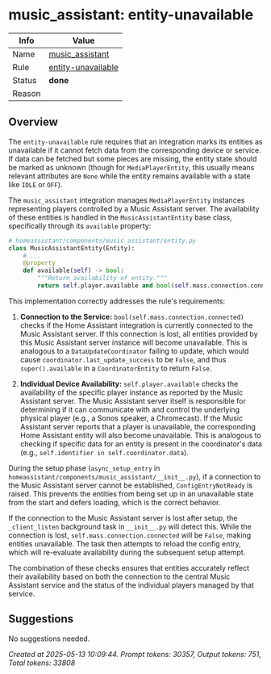 # music_assistant: entity-unavailable

| Info   | Value                                                                    |
|--------|--------------------------------------------------------------------------|
| Name   | [music_assistant](https://www.home-assistant.io/integrations/music_assistant/) |
| Rule   | [entity-unavailable](https://developers.home-assistant.io/docs/core/integration-quality-scale/rules/entity-unavailable)                                                     |
| Status | **done**                                       |
| Reason |                                                                          |

## Overview

The `entity-unavailable` rule requires that an integration marks its entities as unavailable if it cannot fetch data from the corresponding device or service. If data can be fetched but some pieces are missing, the entity state should be marked as unknown (though for `MediaPlayerEntity`, this usually means relevant attributes are `None` while the entity remains available with a state like `IDLE` or `OFF`).

The `music_assistant` integration manages `MediaPlayerEntity` instances representing players controlled by a Music Assistant server. The availability of these entities is handled in the `MusicAssistantEntity` base class, specifically through its `available` property:

```python
# homeassistant/components/music_assistant/entity.py
class MusicAssistantEntity(Entity):
    # ...
    @property
    def available(self) -> bool:
        """Return availability of entity."""
        return self.player.available and bool(self.mass.connection.connected)
```

This implementation correctly addresses the rule's requirements:

1.  **Connection to the Service:** `bool(self.mass.connection.connected)` checks if the Home Assistant integration is currently connected to the Music Assistant server. If this connection is lost, all entities provided by this Music Assistant server instance will become unavailable. This is analogous to a `DataUpdateCoordinator` failing to update, which would cause `coordinator.last_update_success` to be `False`, and thus `super().available` in a `CoordinatorEntity` to return `False`.

2.  **Individual Device Availability:** `self.player.available` checks the availability of the specific player instance as reported by the Music Assistant server. The Music Assistant server itself is responsible for determining if it can communicate with and control the underlying physical player (e.g., a Sonos speaker, a Chromecast). If the Music Assistant server reports that a player is unavailable, the corresponding Home Assistant entity will also become unavailable. This is analogous to checking if specific data for an entity is present in the coordinator's data (e.g., `self.identifier in self.coordinator.data`).

During the setup phase (`async_setup_entry` in `homeassistant/components/music_assistant/__init__.py`), if a connection to the Music Assistant server cannot be established, `ConfigEntryNotReady` is raised. This prevents the entities from being set up in an unavailable state from the start and defers loading, which is the correct behavior.

If the connection to the Music Assistant server is lost after setup, the `_client_listen` background task in `__init__.py` will detect this. While the connection is lost, `self.mass.connection.connected` will be `False`, making entities unavailable. The task then attempts to reload the config entry, which will re-evaluate availability during the subsequent setup attempt.

The combination of these checks ensures that entities accurately reflect their availability based on both the connection to the central Music Assistant service and the status of the individual players managed by that service.

## Suggestions

No suggestions needed.

_Created at 2025-05-13 10:09:44. Prompt tokens: 30357, Output tokens: 751, Total tokens: 33808_
